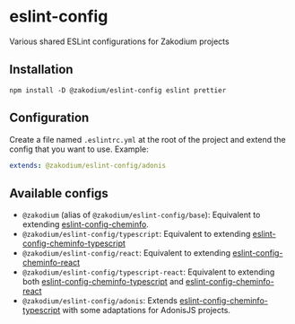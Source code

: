 # eslint-config

Various shared ESLint configurations for Zakodium projects

## Installation

```console
npm install -D @zakodium/eslint-config eslint prettier
```

## Configuration

Create a file named `.eslintrc.yml` at the root of the project and extend the
config that you want to use. Example:

```yaml
extends: @zakodium/eslint-config/adonis
```

## Available configs

- `@zakodium` (alias of `@zakodium/eslint-config/base`): Equivalent to extending [eslint-config-cheminfo](https://github.com/cheminfo/eslint-config).
- `@zakodium/eslint-config/typescript`: Equivalent to extending [eslint-config-cheminfo-typescript](https://github.com/cheminfo/eslint-config-cheminfo-typescript)
- `@zakodium/eslint-config/react`: Equivalent to extending [eslint-config-cheminfo-react](https://github.com/cheminfo/eslint-config-cheminfo-react)
- `@zakodium/eslint-config/typescript-react`: Equivalent to extending both [eslint-config-cheminfo-typescript](https://github.com/cheminfo/eslint-config-cheminfo-typescript) and [eslint-config-cheminfo-react](https://github.com/cheminfo/eslint-config-cheminfo-react)
- `@zakodium/eslint-config/adonis`: Extends [eslint-config-cheminfo-typescript](https://github.com/cheminfo/eslint-config-cheminfo-typescript) with some adaptations for AdonisJS projects.
